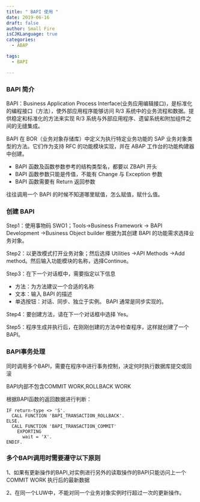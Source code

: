 ```yaml
---
title: " BAPI 使用 "
date: 2019-06-16
draft: false
author: Small Fire
isCJKLanguage: true
categories: 
  - ABAP

tags: 
  - BAPI

---
```


### BAPI 简介

BAPI：Business Application Process Interface(业务应用编辑接口)，是标准化的编程接口（方法），使外部应用程序能够访问 R/3 系统中的业务流程和数据。提供稳定和标准化的方法来实现 R/3 系统与外部应用程序、遗留系统和附加组件之间的无缝集成。

BAPI 在 BOR（业务对象存储库）中定义为执行特定业务功能的 SAP 业务对象类型的方法。它们作为支持 RFC 的功能模块实现，并在 ABAP 工作台的功能构建器中创建。

- BAPI 函数及函数参数参考的结构类型名，都要以 ZBAPI 开头
- BAPI 函数参数只能是传值，不能有 Change 与 Exception 参数
- BAPI 函数需要有 Return 返回参数

往往调用一个 BAPI 的时候不知道哪里赋值，怎么赋值，赋什么值。

### 创建 BAPI

Step1：使用事物码 SWO1；Tools->Business Framework -> BAPI Development ->Business Object builder  根据为其创建 BAPI 的功能需求选择业务对象。

Step2：以更改模式打开业务对象；然后选择 Utilities ->API Methods ->Add method。然后输入功能模块的名称，选择Continue。

Step3：在下一个对话框中，需要指定以下信息

- 方法：为方法建议一个合适的名称
- 文本：输入 BAPI 的描述
- 单选按钮：对话、同步、独立于实例。 BAPI 通常是同步实现的。

Step4：要创建方法，请在下一个对话框中选择 Yes。

Step5：程序生成并执行后，在刚刚创建的方法中检查程序，这样就创建了一个BAPI。

### BAPI事务处理

同时调用多个BAPI，需要在程序中进行事务控制，决定何时执行数据库提交或回滚

BAPI内部不包含COMMIT WORK,ROLLBACK WORK

根据BAPI函数的返回数据进行判断：

```ABAP
IF return-type <> 'S'.
  CALL FUNCTION 'BAPI_TRANSACTION_ROLLBACK'.
ELSE.
  CALL FUNCTION 'BAPI_TRANSACTION_COMMIT'
    EXPORTING
      wait = 'X'.
ENDIF.
```

### 多个BAPI调用时需要遵守以下原则

1、如果有更新操作的BAPI,对实例进行另外的读取操作的BAPI只能访问上一个COMMIT WORK 执行后的最新数据

2、在同一个LUW中，不能对同一个业务对象实例时行超过一次的更新操作。

